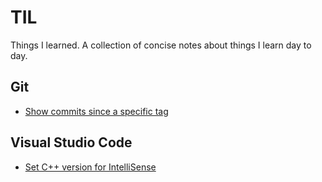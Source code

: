 # TIL

Things I learned. A collection of concise notes about things I learn day to day.

## Git
- [Show commits since a specific tag](src/git_commits_since_tag.md)

## Visual Studio Code
- [Set C++ version for IntelliSense](src/vscode_set_cpp_version_intellisense.md)
